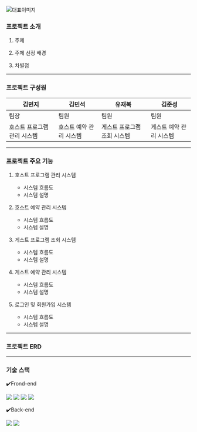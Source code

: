 ![대표이미지](https://github.com/user-attachments/assets/28920dfe-03a0-4ffe-b74f-41cc5ae70e16)

### 프로젝트 소개
1. 주제

2. 주제 선정 배경

3. 차별점


***


### 프로젝트 구성원

| 김민지               | 김민석                | 유재복                | 김준성                |
|----------------------|-----------------------|-----------------------|-----------------------|
| 팀장                 | 팀원                  | 팀원                  | 팀원                  |
| 호스트 프로그램 관리 시스템 | 호스트 예약 관리 시스템 | 게스트 프로그램 조회 시스템 | 게스트 예약 관리 시스템 |


***


### 프로젝트 주요 기능
1. 호스트 프로그램 관리 시스템
    - 시스템 흐름도
    - 시스템 설명


2. 호스트 예약 관리 시스템
   - 시스템 흐름도
   - 시스템 설명


3. 게스트 프로그램 조회 시스템
   - 시스템 흐름도
   - 시스템 설명


4. 게스트 예약 관리 시스템
   - 시스템 흐름도
   - 시스템 설명


5. 로그인 및 회원가입 시스템
   - 시스템 흐름도
   - 시스템 설명


***


### 프로젝트 ERD


***


### 기술 스택
✔️Frond-end


<img src="https://img.shields.io/badge/HTML-61DAFB?style=for-the-badge&logo=Html&logoColor=skyblue">
<img src="https://img.shields.io/badge/CSS-1572B6?style=for-the-badge&logo=Css&logoColor=white">
<img src="https://img.shields.io/badge/Vue-764ABC?style=for-the-badge&logo=Vue.js&logoColor=purple">
<img src="https://img.shields.io/badge/Nuxt-000000?style=for-the-badge&logo=Nuxt&logoColor=skyblue">


✔️Back-end


<img src="https://img.shields.io/badge/Spring Boot-6DB33F?style=for-the-badge&logo=Spring Boot&logoColor=yellow">
<img src="https://img.shields.io/badge/Maria DB-6DB33F?style=for-the-badge&logo=Maria&logoColor=yellow">

